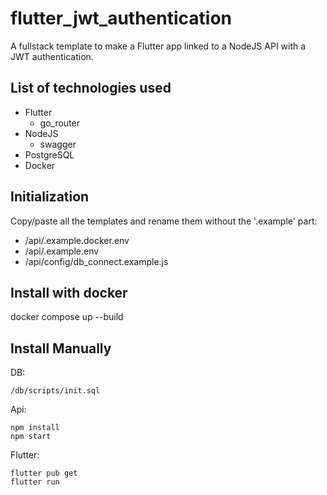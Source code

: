 # flutter_jwt_authentication

A fullstack template to make a Flutter app linked to a NodeJS API with a JWT authentication.

## List of technologies used

- Flutter
  - go_router
- NodeJS
  - swagger
- PostgreSQL
- Docker

## Initialization

Copy/paste all the templates and rename them without the '.example' part:

- /api/.example.docker.env
- /api/.example.env
- /api/config/db_connect.example.js

## Install with docker

docker compose up --build

## Install Manually

DB:

````shell
/db/scripts/init.sql
````

Api:

````shell
npm install
npm start
````

Flutter:

````shell
flutter pub get
flutter run
````

